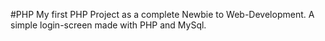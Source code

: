 #PHP
My first PHP Project as a complete Newbie to Web-Development.
A simple login-screen made with PHP and MySql.
